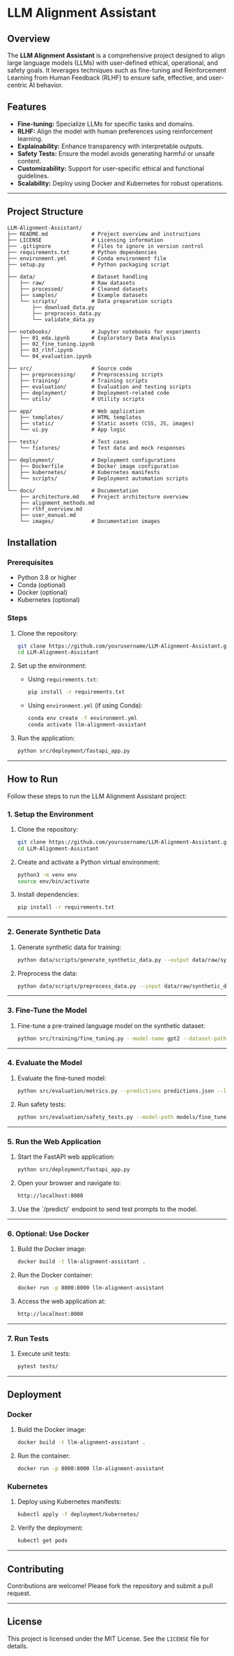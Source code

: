 # LLM Alignment Assistant

## Overview

The **LLM Alignment Assistant** is a comprehensive project designed to align large language models (LLMs) with user-defined ethical, operational, and safety goals. It leverages techniques such as fine-tuning and Reinforcement Learning from Human Feedback (RLHF) to ensure safe, effective, and user-centric AI behavior.

## Features

- **Fine-tuning:** Specialize LLMs for specific tasks and domains.
- **RLHF:** Align the model with human preferences using reinforcement learning.
- **Explainability:** Enhance transparency with interpretable outputs.
- **Safety Tests:** Ensure the model avoids generating harmful or unsafe content.
- **Customizability:** Support for user-specific ethical and functional guidelines.
- **Scalability:** Deploy using Docker and Kubernetes for robust operations.

---
## Project Structure

```plaintext
LLM-Alignment-Assistant/
├── README.md              # Project overview and instructions
├── LICENSE                # Licensing information
├── .gitignore             # Files to ignore in version control
├── requirements.txt       # Python dependencies
├── environment.yml        # Conda environment file
├── setup.py               # Python packaging script
│
├── data/                  # Dataset handling
│   ├── raw/               # Raw datasets
│   ├── processed/         # Cleaned datasets
│   ├── samples/           # Example datasets
│   └── scripts/           # Data preparation scripts
│       ├── download_data.py
│       ├── preprocess_data.py
│       └── validate_data.py
│
├── notebooks/             # Jupyter notebooks for experiments
│   ├── 01_eda.ipynb       # Exploratory Data Analysis
│   ├── 02_fine_tuning.ipynb
│   ├── 03_rlhf.ipynb
│   └── 04_evaluation.ipynb
│
├── src/                   # Source code
│   ├── preprocessing/     # Preprocessing scripts
│   ├── training/          # Training scripts
│   ├── evaluation/        # Evaluation and testing scripts
│   ├── deployment/        # Deployment-related code
│   └── utils/             # Utility scripts
│
├── app/                   # Web application
│   ├── templates/         # HTML templates
│   ├── static/            # Static assets (CSS, JS, images)
│   └── ui.py              # App logic
│
├── tests/                 # Test cases
│   └── fixtures/          # Test data and mock responses
│
├── deployment/            # Deployment configurations
│   ├── Dockerfile         # Docker image configuration
│   ├── kubernetes/        # Kubernetes manifests
│   └── scripts/           # Deployment automation scripts
│
└── docs/                  # Documentation
    ├── architecture.md    # Project architecture overview
    ├── alignment_methods.md
    ├── rlhf_overview.md
    ├── user_manual.md
    └── images/            # Documentation images
```

## Installation

### Prerequisites

- Python 3.8 or higher
- Conda (optional)
- Docker (optional)
- Kubernetes (optional)

### Steps

1. Clone the repository:
   ```bash
   git clone https://github.com/yourusername/LLM-Alignment-Assistant.git
   cd LLM-Alignment-Assistant
   ```

2. Set up the environment:
   - Using `requirements.txt`:
     ```bash
     pip install -r requirements.txt
     ```
   - Using `environment.yml` (if using Conda):
     ```bash
     conda env create -f environment.yml
     conda activate llm-alignment-assistant
     ```

3. Run the application:
   ```bash
   python src/deployment/fastapi_app.py
   ```


---

## How to Run

Follow these steps to run the LLM Alignment Assistant project:

### 1. Setup the Environment

1. Clone the repository:
   ```bash
   git clone https://github.com/yourusername/LLM-Alignment-Assistant.git
   cd LLM-Alignment-Assistant
   ```

2. Create and activate a Python virtual environment:
   ```bash
   python3 -m venv env
   source env/bin/activate
   ```

3. Install dependencies:
   ```bash
   pip install -r requirements.txt
   ```

---

### 2. Generate Synthetic Data

1. Generate synthetic data for training:
   ```bash
   python data/scripts/generate_synthetic_data.py --output data/raw/synthetic_data.csv --num-samples 1000
   ```

2. Preprocess the data:
   ```bash
   python data/scripts/preprocess_data.py --input data/raw/synthetic_data.csv --output data/processed/preprocessed_data.csv
   ```

---

### 3. Fine-Tune the Model

1. Fine-tune a pre-trained language model on the synthetic dataset:
   ```bash
   python src/training/fine_tuning.py --model-name gpt2 --dataset-path data/processed/preprocessed_data.csv --output-dir models/fine_tuned_model
   ```

---

### 4. Evaluate the Model

1. Evaluate the fine-tuned model:
   ```bash
   python src/evaluation/metrics.py --predictions predictions.json --labels ground_truth.json
   ```

2. Run safety tests:
   ```bash
   python src/evaluation/safety_tests.py --model-path models/fine_tuned_model --prompts safety_test_prompts.json
   ```

---

### 5. Run the Web Application

1. Start the FastAPI web application:
   ```bash
   python src/deployment/fastapi_app.py
   ```

2. Open your browser and navigate to:
   ```bash
   http://localhost:8000
   ```

3. Use the \`/predict/\` endpoint to send test prompts to the model.

---

### 6. Optional: Use Docker

1. Build the Docker image:
   ```bash
   docker build -t llm-alignment-assistant .
   ```

2. Run the Docker container:
   ```bash
   docker run -p 8000:8000 llm-alignment-assistant
   ```

3. Access the web application at:
   ```bash
   http://localhost:8000
   ```

---

### 7. Run Tests

1. Execute unit tests:
   ```bash
   pytest tests/
   ```

---

## Deployment

### Docker

1. Build the Docker image:
   ```bash
   docker build -t llm-alignment-assistant .
   ```

2. Run the container:
   ```bash
   docker run -p 8000:8000 llm-alignment-assistant
   ```

### Kubernetes

1. Deploy using Kubernetes manifests:
   ```bash
   kubectl apply -f deployment/kubernetes/
   ```

2. Verify the deployment:
   ```bash
   kubectl get pods
   ```

---

## Contributing

Contributions are welcome! Please fork the repository and submit a pull request.

---

## License

This project is licensed under the MIT License. See the `LICENSE` file for details.